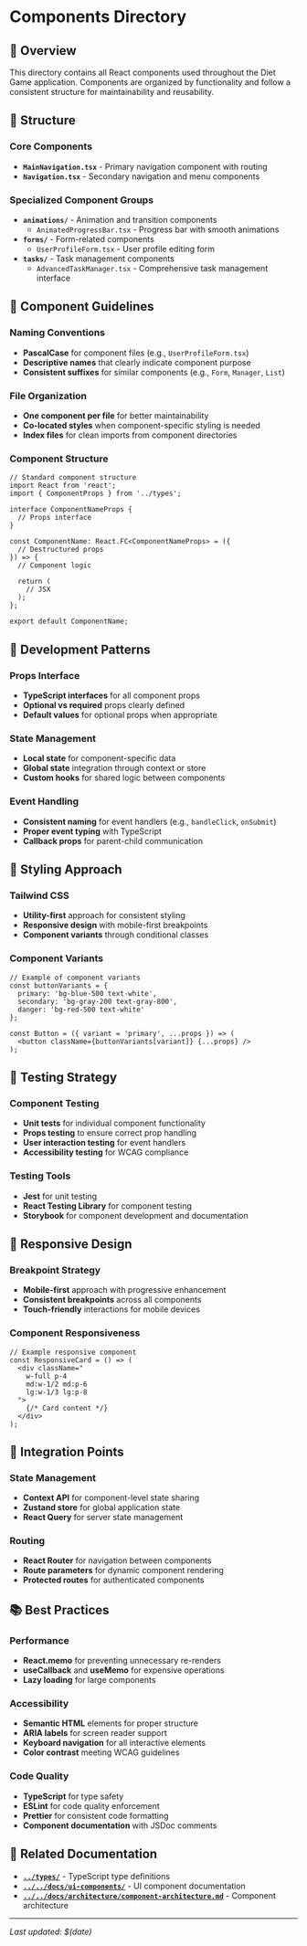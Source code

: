 # Components Directory

## 🧩 Overview

This directory contains all React components used throughout the Diet Game application. Components are organized by functionality and follow a consistent structure for maintainability and reusability.

## 📁 Structure

### Core Components
- **`MainNavigation.tsx`** - Primary navigation component with routing
- **`Navigation.tsx`** - Secondary navigation and menu components

### Specialized Component Groups
- **`animations/`** - Animation and transition components
  - `AnimatedProgressBar.tsx` - Progress bar with smooth animations
- **`forms/`** - Form-related components
  - `UserProfileForm.tsx` - User profile editing form
- **`tasks/`** - Task management components
  - `AdvancedTaskManager.tsx` - Comprehensive task management interface

## 🎯 Component Guidelines

### Naming Conventions
- **PascalCase** for component files (e.g., `UserProfileForm.tsx`)
- **Descriptive names** that clearly indicate component purpose
- **Consistent suffixes** for similar components (e.g., `Form`, `Manager`, `List`)

### File Organization
- **One component per file** for better maintainability
- **Co-located styles** when component-specific styling is needed
- **Index files** for clean imports from component directories

### Component Structure
```tsx
// Standard component structure
import React from 'react';
import { ComponentProps } from '../types';

interface ComponentNameProps {
  // Props interface
}

const ComponentName: React.FC<ComponentNameProps> = ({ 
  // Destructured props
}) => {
  // Component logic
  
  return (
    // JSX
  );
};

export default ComponentName;
```

## 🔧 Development Patterns

### Props Interface
- **TypeScript interfaces** for all component props
- **Optional vs required** props clearly defined
- **Default values** for optional props when appropriate

### State Management
- **Local state** for component-specific data
- **Global state** integration through context or store
- **Custom hooks** for shared logic between components

### Event Handling
- **Consistent naming** for event handlers (e.g., `handleClick`, `onSubmit`)
- **Proper event typing** with TypeScript
- **Callback props** for parent-child communication

## 🎨 Styling Approach

### Tailwind CSS
- **Utility-first** approach for consistent styling
- **Responsive design** with mobile-first breakpoints
- **Component variants** through conditional classes

### Component Variants
```tsx
// Example of component variants
const buttonVariants = {
  primary: 'bg-blue-500 text-white',
  secondary: 'bg-gray-200 text-gray-800',
  danger: 'bg-red-500 text-white'
};

const Button = ({ variant = 'primary', ...props }) => (
  <button className={buttonVariants[variant]} {...props} />
);
```

## 🧪 Testing Strategy

### Component Testing
- **Unit tests** for individual component functionality
- **Props testing** to ensure correct prop handling
- **User interaction testing** for event handlers
- **Accessibility testing** for WCAG compliance

### Testing Tools
- **Jest** for unit testing
- **React Testing Library** for component testing
- **Storybook** for component development and documentation

## 📱 Responsive Design

### Breakpoint Strategy
- **Mobile-first** approach with progressive enhancement
- **Consistent breakpoints** across all components
- **Touch-friendly** interactions for mobile devices

### Component Responsiveness
```tsx
// Example responsive component
const ResponsiveCard = () => (
  <div className="
    w-full p-4
    md:w-1/2 md:p-6
    lg:w-1/3 lg:p-8
  ">
    {/* Card content */}
  </div>
);
```

## 🔗 Integration Points

### State Management
- **Context API** for component-level state sharing
- **Zustand store** for global application state
- **React Query** for server state management

### Routing
- **React Router** for navigation between components
- **Route parameters** for dynamic component rendering
- **Protected routes** for authenticated components

## 📚 Best Practices

### Performance
- **React.memo** for preventing unnecessary re-renders
- **useCallback** and **useMemo** for expensive operations
- **Lazy loading** for large components

### Accessibility
- **Semantic HTML** elements for proper structure
- **ARIA labels** for screen reader support
- **Keyboard navigation** for all interactive elements
- **Color contrast** meeting WCAG guidelines

### Code Quality
- **TypeScript** for type safety
- **ESLint** for code quality enforcement
- **Prettier** for consistent code formatting
- **Component documentation** with JSDoc comments

## 🔗 Related Documentation

- **[`../types/`](../types/)** - TypeScript type definitions
- **[`../../docs/ui-components/`](../../docs/ui-components/)** - UI component documentation
- **[`../../docs/architecture/component-architecture.md`](../../docs/architecture/component-architecture.md)** - Component architecture

---

*Last updated: $(date)*

